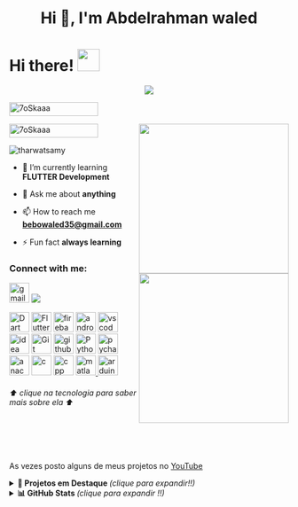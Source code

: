 <h1 align="center">Hi 👋, I'm Abdelrahman waled </h1>
<h1> Hi there! <img src = "https://raw.githubusercontent.com/MartinHeinz/MartinHeinz/master/wave.gif" width = 40px> </h1>
<p align='center'>
<img src="https://readme-typing-svg.herokuapp.com?color=%2336BCF7&size=25&center=true&vCenter=true&width=433&height=75&lines=Mobile+Developer;%40ahmadpiracha">
</p>
	<img src="https://komarev.com/ghpvc/?username=ahmadpiracha&label=Profile%20views&color=0047AB&style=plastic?" alt="7oSkaaa" height=25px, width=160px/> 

<img align="right" src="https://media.giphy.com/media/QvpqTCiEcwtvx6wwJK/giphy.gif" width="270" height="270" frameBorder="0" class="giphy-embed" allowFullScreen></img>
	<img src="https://komarev.com/ghpvc/?username=ahmadpiracha&label=Profile%20views&color=0047AB&style=plastic?" alt="7oSkaaa" height=25px, width=160px/> 

<img align="right" src="https://media.giphy.com/media/QvpqTCiEcwtvx6wwJK/giphy.gif" width="270" height="270" frameBorder="0" class="giphy-embed" allowFullScreen></img>

<p align="left"> <img src="https://komarev.com/ghpvc/?username=tharwatsamy&label=Profile%20views&color=0e75b6&style=flat" alt="tharwatsamy" /> </p>

- 🌱 I’m currently learning **FLUTTER Development**

- 💬 Ask me about **anything**

- 📫 How to reach me **bebowaled35@gmail.com**

- ⚡ Fun fact **always learning**

<h3 align="left">Connect with me:</h3>
<a href="https://bebowaled35@gmail.com/" target="_blank" rel="noreferrer"><img src="https://skillicons.dev/icons?i=gmail&theme=dark" width="36" height="36" alt="gmail" /></a>
<code><a href="https://t.me/abdowaled20011113"><img src="https://img.shields.io/badge/Telegram-2CA5E0?style=for-the-badge&logo=telegram&logoColor=black"></a></code>

<a href="https://www.dart.com/" target="_blank" rel="noreferrer"><img src="https://skillicons.dev/icons?i=dart&theme=dark" width="36" height="36" alt="Dart" /></a>
<a href="https://www.flutter/" target="_blank" rel="noreferrer"><img src="https://skillicons.dev/icons?i=flutter&theme=dark" width="36" height="36" alt="Flutter" /></a>
<a href="https://www.firebase.com/" target="_blank" rel="noreferrer"><img src="https://skillicons.dev/icons?i=firebase&theme=dark" width="36" height="36" alt="firebase" /></a>
<a href="https://androidstudio.com/" target="_blank" rel="noreferrer"><img src="https://skillicons.dev/icons?i=androidstudio" width="36" height="36" alt="androidstudio" /></a>
<a href="https://www.vscode.com/" target="_blank" rel="noreferrer"><img src="https://skillicons.dev/icons?i=vscode&theme=dark" width="36" height="36" alt="vscode" /></a>
<a href="https://developer.idea.org/" target="_blank" rel="noreferrer"><img src="https://skillicons.dev/icons?i=idea" width="36" height="36" alt="idea"/></a>
<a href="https://git-scm.com/" target="_blank" rel="noreferrer"><img src="https://skillicons.dev/icons?i=git&theme=light" width="36" height="36" alt="Git" /></a>
<a href="https://www.github.com/" target="_blank" rel="noreferrer"><img src="https://skillicons.dev/icons?i=github" width="36" height="36" alt="github" /></a>
<a href="https://www.python.org/" target="_blank" rel="noreferrer"><img src="https://skillicons.dev/icons?i=py&&theme=dark" width="36" height="36" alt="Python" /></a>
<a href="https://pycharm.com/" target="_blank" rel="noreferrer"><img src="https://skillicons.dev/icons?i=pycharm&theme=light" width="36" height="36" alt="pycharm" /></a>
<a href="https://www.anaconda.org/" target="_blank" rel="noreferrer"><img src="https://skillicons.dev/icons?i=anaconda&theme=dark" width="36" height="36" alt="anaconda" /></a>
<a href="https://www.c.com/" target="_blank" rel="noreferrer"><img src="https://skillicons.dev/icons?i=c" width="36" height="36" alt="c" /></a>
<a href="https://www.cpp.org" target="_blank" rel="noreferrer"><img src="https://skillicons.dev/icons?i=cpp&theme=light" width="36" height="36" alt="cpp" /></a>
<a href="https://www.matlab.org" target="_blank" rel="noreferrer"><img src="https://skillicons.dev/icons?i=matlab&theme=light" width="36" height="36" alt="matlab" />
 <a href="https://www.arduino.org" target="_blank" rel="noreferrer"><img src="https://skillicons.dev/icons?i=arduino&theme=light" width="36" height="36" alt="arduino" /></a>
</a>
<h6>⬆ clique na tecnologia para saber mais sobre ela ⬆</h6>
</p>
<br>
<div align="center">
 
</div>
<br>
</samp>
<br>
<p align="">As vezes posto alguns de meus projetos no <a href="https://www.youtube.com/@pdr-tuche">YouTube</a></p>
<details>
<summary><b>🚀 Projetos em Destaque </b><i>(clique para expandir!!)</i></summary>
<br>
<div align="center">
  <a href="https://github.com/pdr-tuche/desafio_cangas">
    <img align="center" src="https://github-readme-stats.vercel.app/api/pin/?username=pdr-tuche&show_icons=true&theme=gotham&hide_border=true&repo=desafio_cangas" />
  </a>
  <a href="https://github.com/pdr-tuche/Biblia">
    <img align="center" src="https://github-readme-stats.vercel.app/api/pin/?username=pdr-tuche&show_icons=true&theme=gotham&hide_border=true&repo=Biblia" />
  </a>
  <a href="https://github.com/pdr-tuche/Seven-Days-Of-Code-Java">
    <img align="center" src="https://github-readme-stats.vercel.app/api/pin/?username=pdr-tuche&show_icons=true&theme=gotham&hide_border=true&repo=Seven-Days-Of-Code-Java" />
  </a>
  <a href="https://github.com/pdr-tuche/ChocolateyDevPackages">
    <img align="center" src="https://github-readme-stats.vercel.app/api/pin/?username=pdr-tuche&show_icons=true&theme=gotham&hide_border=true&repo=ChocolateyDevPackages" />
  </a>
  <a href="https://github.com/pdr-tuche/swagger-rest-api">
    <img align="center" src="https://github-readme-stats.vercel.app/api/pin/?username=pdr-tuche&show_icons=true&theme=gotham&hide_border=true&repo=swagger-rest-api" />
  </a>
  <a href="https://github.com/pdr-tuche/CRUDJavaSwing">
    <img align="center" src="https://github-readme-stats.vercel.app/api/pin/?username=pdr-tuche&show_icons=true&theme=gotham&hide_border=true&repo=CRUDJavaSwing" />
  </a>
  <br>
</div>
</details>
<details>
  <summary> <b>📊 GitHub Stats </b><i >(clique para expandir !!)</i> </summary>
  <br>
  <div align="center">
   <a href = "https://github.com/pdr-tuche"><img src="https://github-readme-activity-graph.vercel.app/graph?username=pdr-tuche&theme=gotham&hide_border=true&hide_title=false&area=true&custom_title=Total%20de%20contribuições%20" width="95%" alt="activity graph"></a>
   <a href = "https://github.com/pdr-tuche"><img height="180em" src="https://github-readme-stats.vercel.app/api?username=pdr-tuche&show_icons=true&line_height=20&theme=gotham&hide_border=true&rank_icon=percentile&include_all_commits=true&count_private=true&locale=pt-br"></a>
   <a href = "https://github.com/pdr-tuche"><img height="180em" src="https://github-readme-stats.vercel.app/api/top-langs/?username=pdr-tuche&theme=gotham&hide_progress=true&hide_border=true&layout=compact&langs_count=6&hide=html,css,scss,hack&range=all_time&line_height=30&locale=pt-br"/></a>
   </div>
   <br>
   <br>
<samp>
<!--   <div align="center">
    <p><b>Profile Views: 👀</b></p>
  <img height ="20px" src="https://profile-counter.glitch.me/{pdr-tuche}/count.svg"> 
 <img src="https://komarev.com/ghpvc/?username=pdr-tuche&style=flat-square&color=1a1b27&label=profile+views">
  </div>  -->
</samp>
</details>
